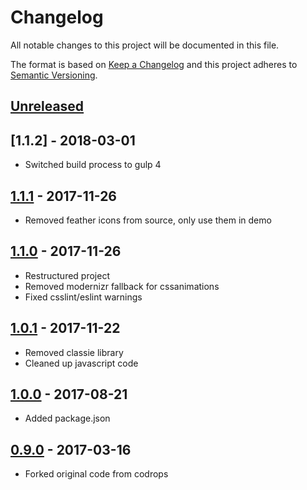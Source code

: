 # Changelog

All notable changes to this project will be documented in this file.

The format is based on [Keep a Changelog](http://keepachangelog.com/en/1.0.0/)
and this project adheres to [Semantic Versioning](http://semver.org/spec/v2.0.0.html).

## [Unreleased]

## [1.1.2] - 2018-03-01

- Switched build process to gulp 4

## [1.1.1] - 2017-11-26

- Removed feather icons from source, only use them in demo

## [1.1.0] - 2017-11-26

- Restructured project 
- Removed modernizr fallback for cssanimations
- Fixed csslint/eslint warnings

## [1.0.1] - 2017-11-22

- Removed classie library
- Cleaned up javascript code

## [1.0.0] - 2017-08-21

- Added package.json

## [0.9.0] - 2017-03-16

- Forked original code from codrops

[Unreleased]: https://github.com/rejas/multilevelmenu/compare/1.1.1...HEAD
[1.1.1]: https://github.com/rejas/multilevelmenu/compare/1.1.1...1.1.2
[1.1.1]: https://github.com/rejas/multilevelmenu/compare/1.1.0...1.1.1
[1.1.0]: https://github.com/rejas/multilevelmenu/compare/1.0.1...1.1.0
[1.0.1]: https://github.com/rejas/multilevelmenu/compare/1.0.0...1.0.1
[1.0.0]: https://github.com/rejas/multilevelmenu/compare/0.9.0...1.0.0
[0.9.0]: https://github.com/rejas/multilevelmenu/compare/e9508983c033fd61cf25ce45f1b722d1aa2ed212...0.9.0
